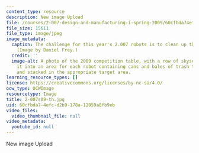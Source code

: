 ```yaml
---
content_type: resource
description: New image Upload
file: /courses/2-007-design-and-manufacturing-i-spring-2009/60cfbda74efcd2b9178a12059a8fb9eb_2-007s09-th.jpg
file_size: 15611
file_type: image/jpeg
image_metadata:
  caption: The challenge for this year's 2.007 robots is to clean up the environment.
    (Image by Daniel Frey.)
  credit: ''
  image-alt: A photo of the 2009 competition table, with a row of skyscrapers dividing
    it into an area for each robot containing cans and bales of trash to be crushed
    and stacked in the appropriate target area.
learning_resource_types: []
license: https://creativecommons.org/licenses/by-nc-sa/4.0/
ocw_type: OCWImage
resourcetype: Image
title: 2-007s09-th.jpg
uid: 60cfbda7-4efc-d2b9-178a-12059a8fb9eb
video_files:
  video_thumbnail_file: null
video_metadata:
  youtube_id: null
---
```

New image Upload